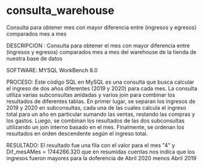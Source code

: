 # consulta_warehouse
Consulta para obtener mes con mayor  diferencia entre (ingresos y egresos) comparados mes a mes

DESCRIPCION : Consulta para obtener el mes con mayor diferencia entre (ingresos y egresos) comparados mes a mes del warehouse de la tienda de nuestra base de datos

SOFTWARE: MYSQL WorkBench 8.0

PROCESO: Este código SQL en MySQL es una consulta que busca calcular el ingreso de dos años diferentes (2019 y 2020) para cada mes. La consulta utiliza varias subconsultas anidadas y varios join para combinar los resultados de diferentes tablas. En primer lugar, se separan los ingresos de 2019 y 2020 en subconsultas, cada una de las cuales calcula el ingreso total para un año en particular sumando las ventas, restando las compras y los gastos. Luego, se combinan los resultados de las dos subconsultas utilizando un join interno basado en el mes. Finalmente, se ordenan los resultados en orden descendente según el ingreso total.
         
RESULTADO: El resultado fue una fila con el valor para el mes "4" y Dif_mesAMes = 1744266.320 que en resumidas cuentas nos indica que los ingresos fueron mayores para la doferencia de Abril 2020 menos Abril 2019
